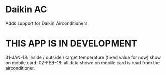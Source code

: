 # Daikin AC

Adds support for Daikin Airconditioners.

# THIS APP IS IN DEVELOPMENT
31-JAN-18: inside / outside / target temperature (fixed value for now) show on mobile card.
02-FEB-18: all data shown on mobile card is read from the airconditioner.